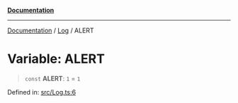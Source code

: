 [**Documentation**](../../README.md)

***

[Documentation](../../README.md) / [Log](../README.md) / ALERT

# Variable: ALERT

> `const` **ALERT**: `1` = `1`

Defined in: [src/Log.ts:6](https://github.com/Christian-Me/folder-to-tags-plugin/blob/a733ed2c2245ed051659b6c3e9c71ef47c30835a/src/Log.ts#L6)
